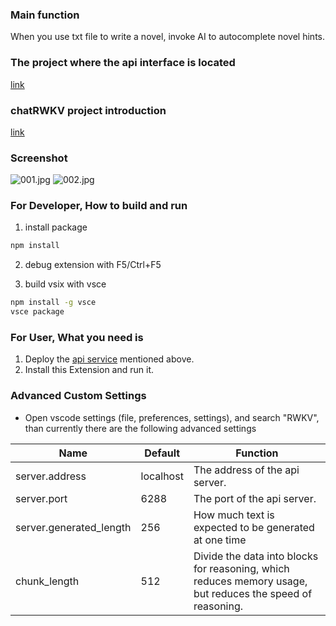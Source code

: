 ### Main function
When you use txt file to write a novel, invoke AI to autocomplete novel hints.

### The project where the api interface is located

[link](https://github.com/Tlntin/ChatRWKV-Novel-api)

### chatRWKV project introduction
[link](https://github.com/BlinkDL/ChatRWKV)

### Screenshot
![001.jpg](https://s2.loli.net/2023/04/24/r2JKiw1vxWGdEa9.jpg)
![002.jpg](https://s2.loli.net/2023/04/24/zGpNcQ16uJICRe9.jpg)

### For Developer, How to build and run 
1. install package
```bash
npm install
```
2. debug extension with F5/Ctrl+F5

3. build vsix with vsce
```bash
npm install -g vsce
vsce package
```

### For User, What you need is
1. Deploy the [api service](https://github.com/Tlntin/ChatRWKV-Novel-api) mentioned above.
2. Install this Extension and run it.

### Advanced Custom Settings
- Open vscode settings (file, preferences, settings), and search "RWKV", than currently there are the following advanced settings

| Name                    | Default   | Function                                                     |
| ----------------------- | --------- | ------------------------------------------------------------ |
| server.address          | localhost | The address of the api server.                               |
| server.port             | 6288      | The port of the api server.                                  |
| server.generated_length | 256       | How much text is expected to be generated at one time        |
| chunk_length            | 512       | Divide the data into blocks for reasoning, which reduces memory usage, but reduces the speed of reasoning. |

